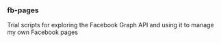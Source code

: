 ### fb-pages

Trial scripts for exploring the Facebook Graph API and using it to manage my own Facebook pages